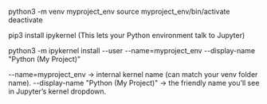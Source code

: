 python3 -m venv myproject_env
source myproject_env/bin/activate
deactivate 

pip3 install ipykernel (This lets your Python environment talk to Jupyter)


python3 -m ipykernel install --user --name=myproject_env --display-name "Python (My Project)"


--name=myproject_env → internal kernel name (can match your venv folder name).
--display-name "Python (My Project)" → the friendly name you’ll see in Jupyter’s kernel dropdown.